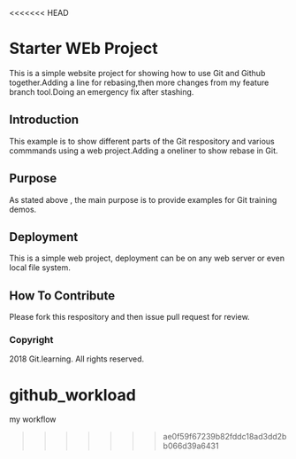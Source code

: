 <<<<<<< HEAD
# Starter WEb Project

This is a simple website project for showing how to use Git and Github together.Adding a line for rebasing,then more changes from
my feature branch tool.Doing an emergency fix after stashing.

## Introduction

This example is to show different parts of the Git respository and various commmands using a web project.Adding a oneliner to show 
rebase in Git.

## Purpose

As stated above , the main purpose is to provide examples for Git training demos.

## Deployment

This is a simple web project, deployment can be on any web server or even local file system.

## How To Contribute

Please fork this respository and then issue pull request for review.

### Copyright

2018 Git.learning. All rights reserved.

# github_workload
my workflow 
>>>>>>> ae0f59f67239b82fddc18ad3dd2bb066d39a6431
